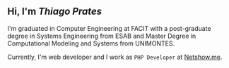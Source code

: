 ## Hi, I'm *Thiago Prates*

I'm graduated in Computer Engineering at FACIT with a post-graduate degree in Systems Engineering from ESAB and Master Degree in Computational Modeling and Systems from UNIMONTES. 

Currently, I'm web developer and I work as `PHP Developer` at [Netshow.me](https://netshow.me/).
